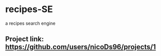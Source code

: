 # recipes-SE
a recipes search engine 
## Project link: https://github.com/users/nicoDs96/projects/1
